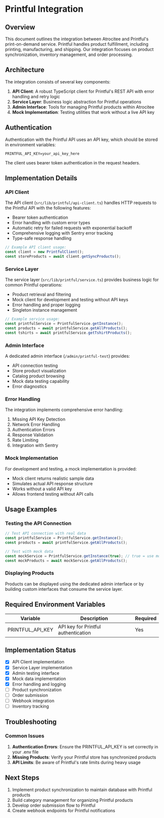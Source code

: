 # Printful Integration

## Overview

This document outlines the integration between Atrocitee and Printful's print-on-demand service. Printful handles product fulfillment, including printing, manufacturing, and shipping. Our integration focuses on product synchronization, inventory management, and order processing.

## Architecture

The integration consists of several key components:

1. **API Client**: A robust TypeScript client for Printful's REST API with error handling and retry logic
2. **Service Layer**: Business logic abstraction for Printful operations
3. **Admin Interface**: Tools for managing Printful products within Atrocitee
4. **Mock Implementation**: Testing utilities that work without a live API key

## Authentication

Authentication with the Printful API uses an API key, which should be stored in environment variables:

```
PRINTFUL_API_KEY=your_api_key_here
```

The client uses bearer token authentication in the request headers.

## Implementation Details

### API Client

The API client (`src/lib/printful/api-client.ts`) handles HTTP requests to the Printful API with the following features:

- Bearer token authentication
- Error handling with custom error types
- Automatic retry for failed requests with exponential backoff
- Comprehensive logging with Sentry error tracking
- Type-safe response handling

```typescript
// Example API client usage:
const client = new PrintfulClient();
const storeProducts = await client.getSyncProducts();
```

### Service Layer

The service layer (`src/lib/printful/service.ts`) provides business logic for common Printful operations:

- Product retrieval and filtering
- Mock client for development and testing without API keys
- Error handling and proper logging
- Singleton instance management

```typescript
// Example service usage:
const printfulService = PrintfulService.getInstance();
const products = await printfulService.getAllProducts();
const tshirts = await printfulService.getTshirtProducts();
```

### Admin Interface

A dedicated admin interface (`/admin/printful-test`) provides:

- API connection testing
- Store product visualization
- Catalog product browsing
- Mock data testing capability
- Error diagnostics

### Error Handling

The integration implements comprehensive error handling:

1. Missing API Key Detection
2. Network Error Handling
3. Authentication Errors
4. Response Validation
5. Rate Limiting
6. Integration with Sentry

### Mock Implementation

For development and testing, a mock implementation is provided:

- Mock client returns realistic sample data
- Simulates actual API response structure
- Works without a valid API key
- Allows frontend testing without API calls

## Usage Examples

### Testing the API Connection

```typescript
// Test API connection with real data
const printfulService = PrintfulService.getInstance();
const products = await printfulService.getAllProducts();

// Test with mock data
const mockService = PrintfulService.getInstance(true); // true = use mock client
const mockProducts = await mockService.getAllProducts();
```

### Displaying Products

Products can be displayed using the dedicated admin interface or by building custom interfaces that consume the service layer.

## Required Environment Variables

| Variable | Description | Required |
|----------|-------------|----------|
| PRINTFUL_API_KEY | API key for Printful authentication | Yes |

## Implementation Status

- [x] API Client implementation
- [x] Service Layer implementation
- [x] Admin testing interface
- [x] Mock data implementation
- [x] Error handling and logging
- [ ] Product synchronization
- [ ] Order submission
- [ ] Webhook integration
- [ ] Inventory tracking

## Troubleshooting

### Common Issues

1. **Authentication Errors**: Ensure the PRINTFUL_API_KEY is set correctly in your .env file
2. **Missing Products**: Verify your Printful store has synchronized products
3. **API Limits**: Be aware of Printful's rate limits during heavy usage

## Next Steps

1. Implement product synchronization to maintain database with Printful products
2. Build category management for organizing Printful products
3. Develop order submission flow to Printful
4. Create webhook endpoints for Printful notifications